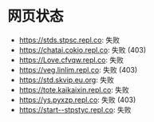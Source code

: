 # 网页状态
- https://stds.stpsc.repl.co: 失败
- https://chatai.cokio.repl.co: 失败 (403)
- https://Love.cfvqw.repl.co: 失败
- https://veg.linlim.repl.co: 失败 (403)
- https://std.skvip.eu.org: 失败
- https://tote.kaikaixin.repl.co: 失败
- https://ys.pyxzp.repl.co: 失败 (403)
- https://start--stpstyc.repl.co: 失败

